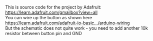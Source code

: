 This is source code for the project by Adafruit: https://learn.adafruit.com/gmailbox?view=all  
You can wire up the button as shown here https://learn.adafruit.com/adafruit-io-basic…/arduino-wiring  
But the schematic does not quite work - you need to add another 10k resistor between button pin and GND
